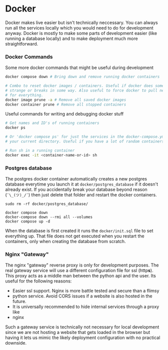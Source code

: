 # Docker

Docker makes live easier but isn't technically neccessary. You can always run
all the services locally which you would need to do for development anyway.
Docker is mostly to make some parts of development easier (like running a
database locally) and to make deployment much more straightforward.

### Docker Commands

Some more docker commands that might be useful during development

```bash
docker compose down # Bring down and remove running docker containers

# Combo to reset docker images / containers. Useful if docker does something
# strange or breaks in some way. Also useful to force docker to pull new images
# for everything.
docker image prune -a # Remove all saved docker images
docker container prune # Remove all stopped containers
```

Useful commands for writing and debugging docker stuff

```bash
# Get names and ID's of running containers
docker ps 

# Or 'docker compose ps' for just the services in the docker-compose.yml file in
# your current directory. Useful if you have a lot of random containers running. 

# Run sh in a running container
docker exec -it <container-name-or-id> sh
```

### Postgres database

The postgres docker container automatically creates a new postgres database
everytime you launch it at `docker/postgres_database` if it doesn't already
exist. If you accidentally break your database beyond reason (`¯\_(ツ)_/¯`) then
just delete that folder and restart the docker containers.

```commandline
sudo rm -rf docker/postgres_database/
```

```commandline
docker compose down
docker-compose down --rmi all --volumes
docker compose up -d
```

When the database is first created it runs the `docker/init.sql` file to set
everything up. That file does not get executed when you restart the containers,
only when creating the database from scratch.

### Nginx "Gateway"

The nginx "gateway" reverse proxy is only for development purposes. The real
gateway service will use a different configuration file for ssl (http**s**).
This proxy acts as a middle man between the python api and the user. Its useful
for the following reasons:
- Easier ssl support. Nginx is more battle tested and secure than a flimsy
- python service. Avoid CORS issues if a website is also hosted in the future.
- It is universally recommended to hide internal services through a proxy like
- nginx

Such a gateway service is technically not necessary for local development since
we are not hosting a website that gets loaded in the browser but having it lets 
us mimic the likely deployment configuration with no practical downside.
